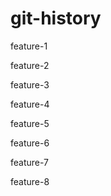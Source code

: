 # git-history

feature-1

feature-2

feature-3

feature-4

feature-5

feature-6

feature-7

feature-8
